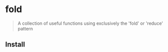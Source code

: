 # fold
> A collection of useful functions using exclusively the 'fold' or 'reduce' pattern

## Install
